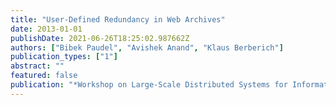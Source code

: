 ```yaml
---
title: "User-Defined Redundancy in Web Archives"
date: 2013-01-01
publishDate: 2021-06-26T18:25:02.987662Z
authors: ["Bibek Paudel", "Avishek Anand", "Klaus Berberich"]
publication_types: ["1"]
abstract: ""
featured: false
publication: "*Workshop on Large-Scale Distributed Systems for Information Retrieval, LSDS-IR 2013*"
---
```



